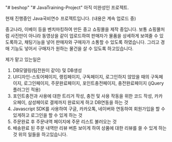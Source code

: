 "# beshop" 
"# JavaTraining-Project" 
아직 미완성인 프로젝트.

현재 진행중인 Java국비연수 프로젝트입니다. (내용은 계속 업로드 중)

중고나라, 이베이 등을 벤치마킹하여 만든 중고 쇼핑몰을 제작 중입니다. 
보통 쇼핑몰처럼 사진만이 아니라 동영상을 같이 업로드하여 판매자가 물품을 상세하게
보여줄 수 있도록하고, 채팅기능을 넣어 판매자와 구매자가 소통할 수 있도록 하였습니다.
그리고 경매 기능도 넣어서 구매자가 원하는 물건을 살 수 있도록 하고있습니다.   

제가 맡고 있는일은 
1. DB모델링(팀전원이 같이) 및 DB생성 
2. UI디자인-스토어페이지, 랭킹페이지, 구독페이지, 로그인하지 않았을 때의 구독페이지, 로그인페이지,  주문완료페이지, 포인트충전페이지, 충전완료페이지
   (jQuery 플러그인 적용)
3. 포인트충전과 사용에 대한 트리거 작성, 충전 및 사용 작동을 위한 코드 작성,  카카오페이, 삼성페이로 결제까지 완료되게 하고 DB연동을 하는 것 
4. Javascript SDK를 사용하여 구글, 카카오톡, 네이버와 연동하여 회원가입을 할 수 있게하고 로그인을 할 수 있게 하는 것
5. 주문완료 후 주문내역 페이지에 주문 리스트 불러오는 것
6. 배송완료 된 주문 내역만 리뷰 버튼 보이게 하여 상품에 대한 리뷰를 쓸 수 있게 하는 것
위의 일들을 하고있습니다. 
